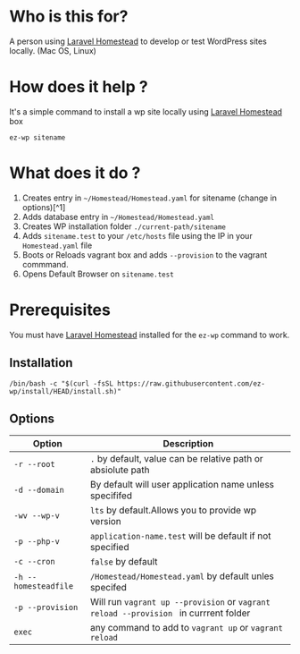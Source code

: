 # Who is this for?

A person using [Laravel Homestead](https://laravel.com/docs/9.x/homestead) to develop or test WordPress sites locally. (Mac OS, Linux)

# How does it help ?

It's a simple command to install a wp site locally using [Laravel Homestead](https://laravel.com/docs/9.x/homestead) box

```
ez-wp sitename
```

# What does it do ?

1. Creates entry in `~/Homestead/Homestead.yaml` for sitename (change in options)[^1]
2. Adds database entry in `~/Homestead/Homestead.yaml`
3. Creates WP installation folder `./current-path/sitename`
4. Adds `sitename.test` to your `/etc/hosts` file using the IP in your `Homestead.yaml` file
5. Boots or Reloads vagrant box and adds `--provision` to the vagrant commmand.
6. Opens Default Browser on `sitename.test`

# Prerequisites

You must have [Laravel Homestead](https://laravel.com/docs/9.x/homestead) installed for the `ez-wp` command to work. 

## Installation

```
/bin/bash -c "$(curl -fsSL https://raw.githubusercontent.com/ez-wp/install/HEAD/install.sh)"
```

## Options

| Option               | Description                                                                           |
| -------------------- | ------------------------------------------------------------------------------------- |
| `-r --root`          | `.` by default, value can be relative path or absiolute path                          |
| `-d --domain`        | By default will user application name unless specififed                               |
| `-wv --wp-v`         | `lts` by default.Allows you to provide wp version                                     |
| `-p --php-v`         | `application-name.test` will be default if not specified                              |
| `-c --cron`          | `false` by default                                                                    |
| `-h --homesteadfile` | `/Homestead/Homestead.yaml` by default unles specifed                                 |
| `-p --provision`     | Will run `vagrant up --provision` or `vagrant reload --provision ` in currrent folder |
| `exec`               | any command to add to `vagrant up` or `vagrant reload`                                |
